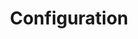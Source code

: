 ---
title: "Configuration"
description: "Manage configuration and sensitive data"
weight: 1
banner: "98e16360-a366-4b78-8e0a-031da07fdacb/images/configuration.png"
tags: [kubernetes,configuration]
categories: [introductory]
---